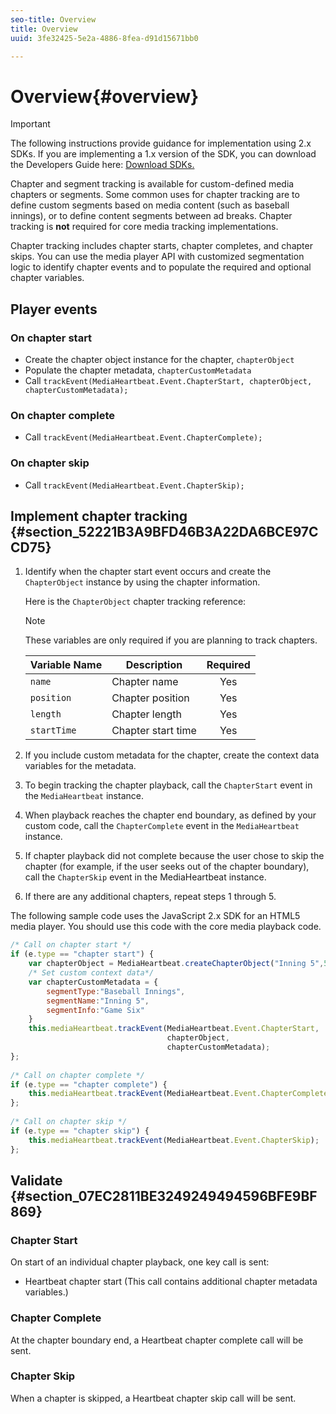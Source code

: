 ```yaml
---
seo-title: Overview
title: Overview
uuid: 3fe32425-5e2a-4886-8fea-d91d15671bb0

---
```


# Overview{#overview}

>[!IMPORTANT]
>
>The following instructions provide guidance for implementation using 2.x SDKs. If you are implementing a 1.x version of the SDK, you can download the Developers Guide here: [Download SDKs.](/help/sdk-implement/download-sdks.md)

Chapter and segment tracking is available for custom-defined media chapters or segments. Some common uses for chapter tracking are to define custom segments based on media content (such as baseball innings), or to define content segments between ad breaks. Chapter tracking is **not** required for core media tracking implementations.

Chapter tracking includes chapter starts, chapter completes, and chapter skips. You can use the media player API with customized segmentation logic to identify chapter events and to populate the required and optional chapter variables. 

## Player events

### On chapter start

* Create the chapter object instance for the chapter, `chapterObject` 
* Populate the chapter metadata, `chapterCustomMetadata` 
* Call `trackEvent(MediaHeartbeat.Event.ChapterStart, chapterObject, chapterCustomMetadata);`

### On chapter complete

* Call `trackEvent(MediaHeartbeat.Event.ChapterComplete);`

### On chapter skip

* Call `trackEvent(MediaHeartbeat.Event.ChapterSkip);`

## Implement chapter tracking {#section_52221B3A9BFD46B3A22DA6BCE97CCD75}

1. Identify when the chapter start event occurs and create the `ChapterObject` instance by using the chapter information.

    Here is the `ChapterObject` chapter tracking reference:  
 
    >[!NOTE]
    >
    >These variables are only required if you are planning to track chapters.
 
    | Variable Name | Description | Required |
    | --- | --- | :---: |
    | `name` | Chapter name | Yes |
    | `position` | Chapter position | Yes |
    | `length` | Chapter length | Yes |
    | `startTime` | Chapter start time | Yes |

1. If you include custom metadata for the chapter, create the context data variables for the metadata. 
1. To begin tracking the chapter playback, call the `ChapterStart` event in the `MediaHeartbeat` instance. 
1. When playback reaches the chapter end boundary, as defined by your custom code, call the `ChapterComplete` event in the `MediaHeartbeat` instance. 
1. If chapter playback did not complete because the user chose to skip the chapter (for example, if the user seeks out of the chapter boundary), call the `ChapterSkip` event in the MediaHeartbeat instance. 
1. If there are any additional chapters, repeat steps 1 through 5.

The following sample code uses the JavaScript 2.x SDK for an HTML5 media player. You should use this code with the core media playback code. 

```js
/* Call on chapter start */ 
if (e.type == "chapter start") { 
    var chapterObject = MediaHeartbeat.createChapterObject("Inning 5",5,500,2500); 
    /* Set custom context data*/ 
    var chapterCustomMetadata = { 
        segmentType:"Baseball Innings", 
        segmentName:"Inning 5", 
        segmentInfo:"Game Six" 
    } 
    this.mediaHeartbeat.trackEvent(MediaHeartbeat.Event.ChapterStart,  
                                   chapterObject,  
                                   chapterCustomMetadata); 
}; 
 
/* Call on chapter complete */ 
if (e.type == "chapter complete") { 
    this.mediaHeartbeat.trackEvent(MediaHeartbeat.Event.ChapterComplete); 
}; 
 
/* Call on chapter skip */ 
if (e.type == "chapter skip") { 
    this.mediaHeartbeat.trackEvent(MediaHeartbeat.Event.ChapterSkip); 
}; 
```

## Validate {#section_07EC2811BE3249249494596BFE9BF869}

### Chapter Start

On start of an individual chapter playback, one key call is sent:

* Heartbeat chapter start (This call contains additional chapter metadata variables.)

### Chapter Complete

At the chapter boundary end, a Heartbeat chapter complete call will be sent.

### Chapter Skip

When a chapter is skipped, a Heartbeat chapter skip call will be sent. 
